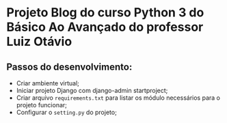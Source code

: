 # Projeto Blog do curso Python 3 do Básico Ao Avançado do professor Luiz Otávio


## Passos do desenvolvimento:

- Criar ambiente virtual;
- Iniciar projeto Django com django-admin startproject;
- Criar arquivo `requirements.txt` para listar os módulo necessários para o projeto funcionar;
- Configurar o `setting.py` do projeto;